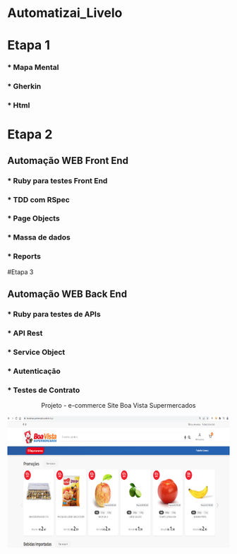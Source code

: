 # Automatizai_Livelo
# Etapa 1
### * Mapa Mental
### * Gherkin
### * Html
# Etapa 2
## Automação WEB Front End
### * Ruby para testes Front End
### * TDD com RSpec
### * Page Objects
### * Massa de dados 
### * Reports
#Etapa 3
## Automação WEB Back End
### * Ruby para testes de APIs
### * API Rest
### * Service Object
### * Autenticação
### * Testes de Contrato

<p align="center">Projeto - e-commerce Site Boa Vista Supermercados</center> 

<p align="center">
  <img width="780" height="300" src="https://github.com/cristiancfe/Automatizai_Livelo/blob/main/etapa1/imagens/Site_Boa_Vista%20Supermercados.png">
</p>

